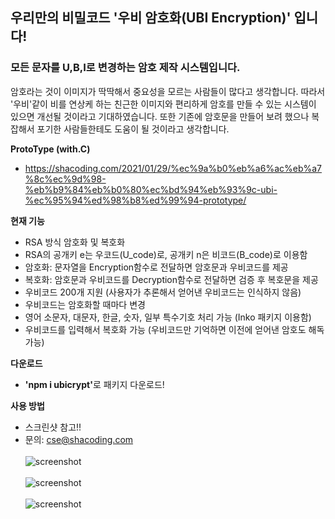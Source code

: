 ## 우리만의 비밀코드 '우비 암호화(UBI Encryption)' 입니다!

### 모든 문자를 U,B,I로 변경하는 암호 제작 시스템입니다.

암호라는 것이 이미지가 딱딱해서 중요성을 모르는 사람들이 많다고 생각합니다.
따라서 '우비'같이 비를 연상케 하는 친근한 이미지와 편리하게 암호를 만들 수 있는 시스템이 있으면 개선될 것이라고 기대하였습니다.
또한 기존에 암호문을 만들어 보려 했으나 복잡해서 포기한 사람들한테도 도움이 될 것이라고 생각합니다. 

<strong>ProtoType (with.C)</strong>
- https://shacoding.com/2021/01/29/%ec%9a%b0%eb%a6%ac%eb%a7%8c%ec%9d%98-%eb%b9%84%eb%b0%80%ec%bd%94%eb%93%9c-ubi-%ec%95%94%ed%98%b8%ed%99%94-prototype/

<strong>현재 기능</strong>
- RSA 방식 암호화 및 복호화 
- RSA의 공개키 e는 우코드(U_code)로, 공개키 n은 비코드(B_code)로 이용함
- 암호화: 문자열을 Encryption함수로 전달하면 암호문과 우비코드를 제공
- 복호화: 암호문과 우비코드를 Decryption함수로 전달하면 검증 후 복호문을 제공 
- 우비코드 200개 지원 (사용자가 추론해서 얻어낸 우비코드는 인식하지 않음)
- 우비코드는 암호화할 때마다 변경 
- 영어 소문자, 대문자, 한글, 숫자, 일부 특수기호 처리 가능 (Inko 패키지 이용함)
- 우비코드를 입력해서 복호화 가능 (우비코드만 기억하면 이전에 얻어낸 암호도 해독 가능)

<strong>다운로드</strong>
- <strong>'npm i ubicrypt'</strong>로 패키지 다운로드!

<strong>사용 방법</strong>
- 스크린샷 참고!!
- 문의: cse@shacoding.com<br><br>
![screenshot](https://shacoding.com/image_directory/ubi_test_1.PNG)<br><br>
![screenshot](https://shacoding.com/image_directory/ubi_test_2.PNG)<br><br>
![screenshot](https://shacoding.com/image_directory/ubi_test_out.PNG)
